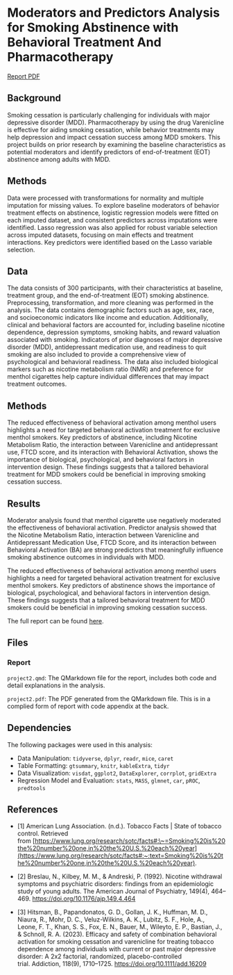 # Moderators and Predictors Analysis for Smoking Abstinence with Behavioral Treatment And Pharmacotherapy

[Report PDF](project2.pdf)

## Background

Smoking cessation is particularly challenging for individuals with major depressive disorder (MDD). Pharmacotherapy by using the drug Varenicline is effective for aiding smoking cessation, while behavior treatments may help depression and impact cessation success among MDD smokers. This project builds on prior research by examining the baseline characteristics as potential moderators and identify predictors of end-of-treatment (EOT) abstinence among adults with MDD.

## Methods

Data were processed with transformations for normality and multiple imputation for missing values. To explore baseline moderators of behavior treatment effects on abstinence, logistic regression models were fitted on each imputed dataset, and consistent predictors across imputations were identified. Lasso regression was also applied for robust variable selection across imputed datasets, focusing on main effects and treatment interactions. Key predictors were identified based on the Lasso variable selection.

## Data

The data consists of 300 participants, with their characteristics at baseline, treatment group, and the end-of-treatment (EOT) smoking abstinence. Preprocessing, transformation, and more cleaning was performed in the analysis. The data contains demographic factors such as age, sex, race, and socioeconomic indicators like income and education. Additionally, clinical and behavioral factors are accounted for, including baseline nicotine dependence, depression symptoms, smoking habits, and reward valuation associated with smoking. Indicators of prior diagnoses of major depressive disorder (MDD), antidepressant medication use, and readiness to quit smoking are also included to provide a comprehensive view of psychological and behavioral readiness. The data also included biological markers such as nicotine metabolism ratio (NMR) and preference for menthol cigarettes help capture individual differences that may impact treatment outcomes.

## Methods

The reduced effectiveness of behavioral activation among menthol users highlights a need for targeted behavioral activation treatment for exclusive menthol smokers. Key predictors of abstinence, including Nicotine Metabolism Ratio, the interaction between Varenicline and antidepressant use, FTCD score, and its interaction with Behavioral Activation, shows the importance of biological, psychological, and behavioral factors in intervention design. These findings suggests that a tailored behavioral treatment for MDD smokers could be beneficial in improving smoking cessation success.

## Results

Moderator analysis found that menthol cigarette use negatively moderated the effectiveness of behavioral activation. Predictor analysis showed that the Nicotine Metabolism Ratio, interaction between Varenicline and Antidepressant Medication Use, FTCD Score, and its interaction between Behavioral Activation (BA) are strong predictors that meaningfully influence smoking abstinence outcomes in individuals with MDD.

The reduced effectiveness of behavioral activation among menthol users highlights a need for targeted behavioral activation treatment for exclusive menthol smokers. Key predictors of abstinence shows the importance of biological, psychological, and behavioral factors in intervention design. These findings suggests that a tailored behavioral treatment for MDD smokers could be beneficial in improving smoking cessation success.

The full report can be found [here](project2.pdf).

## Files

### Report

`project2.qmd`: The QMarkdown file for the report, includes both code and detail explanations in the analysis.

`project2.pdf`: The PDF generated from the QMarkdown file. This is in a complied form of report with code appendix at the back.

## Dependencies

The following packages were used in this analysis:

-   Data Manipulation: `tidyverse`, `dplyr`, `readr`, `mice`, `caret`
-   Table Formatting: `gtsummary`, `knitr`, `kableExtra`, `tidyr`
-   Data Visualization: `visdat`, `ggplot2`, `DataExplorer`, `corrplot`, `gridExtra`
-   Regression Model and Evaluation: `stats`, `MASS`, `glmnet`, `car`, `pROC`, `predtools`

## References

-   [1] American Lung Association. (n.d.). Tobacco Facts \| State of tobacco control. Retrieved from [https://www.lung.org/research/sotc/facts#:\~=Smoking%20is%20the%20number%20one,in%20the%20U.S.%20each%20year](https://www.lung.org/research/sotc/facts#:~:text=Smoking%20is%20the%20number%20one,in%20the%20U.S.%20each%20year).

-   [2] Breslau, N., Kilbey, M. M., & Andreski, P. (1992). Nicotine withdrawal symptoms and psychiatric disorders: findings from an epidemiologic study of young adults. The American Journal of Psychiatry, 149(4), 464–469. <https://doi.org/10.1176/ajp.149.4.464>

-   [3] Hitsman, B., Papandonatos, G. D., Gollan, J. K., Huffman, M. D., Niaura, R., Mohr, D. C., Veluz-Wilkins, A. K., Lubitz, S. F., Hole, A., Leone, F. T., Khan, S. S., Fox, E. N., Bauer, M., Wileyto, E. P., Bastian, J., & Schnoll, R. A. (2023). Efficacy and safety of combination behavioral activation for smoking cessation and varenicline for treating tobacco dependence among individuals with current or past major depressive disorder: A 2x2 factorial, randomized, placebo-controlled trial. Addiction, 118(9), 1710–1725. <https://doi.org/10.1111/add.16209>
